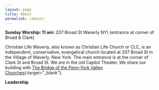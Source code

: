 ```yaml
---
layout: page
title: About
permalink: /about/
---
```


**Sunday Worship: 11 am**\\
207 Broad St Waverly NY\\
(entrance at corner of Broad & Clark)

Christian Life Waverly, also known as Christian Life Church or CLC, is an independent, conservative, evangelical church located at 207 Broad St in the Village of Waverly, New York. The main entrance is at the corner of Clark St and Broad St. We are in the old Capitol Theater. We share our building with [The Bridge of the Penn-York Valley Churches](https://www.thevalleybridge.com/){:target="_blank"}.

**Leadership**

